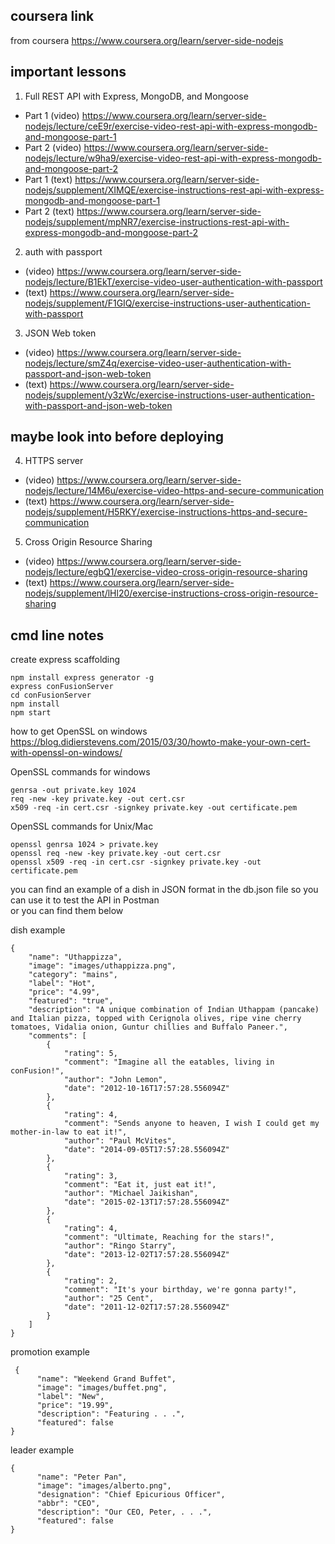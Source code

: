 ## coursera link
from coursera https://www.coursera.org/learn/server-side-nodejs

## important lessons
1. Full REST API with Express, MongoDB, and Mongoose
* Part 1 (video) https://www.coursera.org/learn/server-side-nodejs/lecture/ceE9r/exercise-video-rest-api-with-express-mongodb-and-mongoose-part-1
* Part 2 (video) https://www.coursera.org/learn/server-side-nodejs/lecture/w9ha9/exercise-video-rest-api-with-express-mongodb-and-mongoose-part-2
* Part 1 (text) https://www.coursera.org/learn/server-side-nodejs/supplement/XIMQE/exercise-instructions-rest-api-with-express-mongodb-and-mongoose-part-1
* Part 2 (text) https://www.coursera.org/learn/server-side-nodejs/supplement/mpNR7/exercise-instructions-rest-api-with-express-mongodb-and-mongoose-part-2

2. auth with passport
* (video) https://www.coursera.org/learn/server-side-nodejs/lecture/B1EkT/exercise-video-user-authentication-with-passport
* (text) https://www.coursera.org/learn/server-side-nodejs/supplement/F1GIQ/exercise-instructions-user-authentication-with-passport

3. JSON Web token 
* (video) https://www.coursera.org/learn/server-side-nodejs/lecture/smZ4q/exercise-video-user-authentication-with-passport-and-json-web-token
* (text) https://www.coursera.org/learn/server-side-nodejs/supplement/y3zWc/exercise-instructions-user-authentication-with-passport-and-json-web-token

## maybe look into before deploying
4. HTTPS server
* (video) https://www.coursera.org/learn/server-side-nodejs/lecture/14M6u/exercise-video-https-and-secure-communication
* (text) https://www.coursera.org/learn/server-side-nodejs/supplement/H5RKY/exercise-instructions-https-and-secure-communication

5. Cross Origin Resource Sharing 
* (video) https://www.coursera.org/learn/server-side-nodejs/lecture/egbQ1/exercise-video-cross-origin-resource-sharing
* (text) https://www.coursera.org/learn/server-side-nodejs/supplement/lHl20/exercise-instructions-cross-origin-resource-sharing


## cmd line notes

create express scaffolding
```
npm install express generator -g
express conFusionServer
cd conFusionServer
npm install
npm start
```

how to get OpenSSL on windows https://blog.didierstevens.com/2015/03/30/howto-make-your-own-cert-with-openssl-on-windows/

OpenSSL commands for windows
```
genrsa -out private.key 1024
req -new -key private.key -out cert.csr
x509 -req -in cert.csr -signkey private.key -out certificate.pem
```

OpenSSL commands for Unix/Mac
```
openssl genrsa 1024 > private.key
openssl req -new -key private.key -out cert.csr
openssl x509 -req -in cert.csr -signkey private.key -out certificate.pem
```

you can find an example of a dish in JSON format in the db.json file
so you can use it to test the API in Postman <br>
or you can find them below <br>

dish example
```
{
    "name": "Uthappizza",
    "image": "images/uthappizza.png",
    "category": "mains",
    "label": "Hot",
    "price": "4.99",
    "featured": "true",
    "description": "A unique combination of Indian Uthappam (pancake) and Italian pizza, topped with Cerignola olives, ripe vine cherry tomatoes, Vidalia onion, Guntur chillies and Buffalo Paneer.",
    "comments": [
        {
            "rating": 5,
            "comment": "Imagine all the eatables, living in conFusion!",
            "author": "John Lemon",
            "date": "2012-10-16T17:57:28.556094Z"
        },
        {
            "rating": 4,
            "comment": "Sends anyone to heaven, I wish I could get my mother-in-law to eat it!",
            "author": "Paul McVites",
            "date": "2014-09-05T17:57:28.556094Z"
        },
        {
            "rating": 3,
            "comment": "Eat it, just eat it!",
            "author": "Michael Jaikishan",
            "date": "2015-02-13T17:57:28.556094Z"
        },
        {
            "rating": 4,
            "comment": "Ultimate, Reaching for the stars!",
            "author": "Ringo Starry",
            "date": "2013-12-02T17:57:28.556094Z"
        },
        {
            "rating": 2,
            "comment": "It's your birthday, we're gonna party!",
            "author": "25 Cent",
            "date": "2011-12-02T17:57:28.556094Z"
        }
    ]
}
```

promotion example
```
 {
      "name": "Weekend Grand Buffet",
      "image": "images/buffet.png",
      "label": "New",
      "price": "19.99",
      "description": "Featuring . . .",
      "featured": false
}
```

leader example
```
{
      "name": "Peter Pan",
      "image": "images/alberto.png",
      "designation": "Chief Epicurious Officer",
      "abbr": "CEO",
      "description": "Our CEO, Peter, . . .",
      "featured": false
}
```